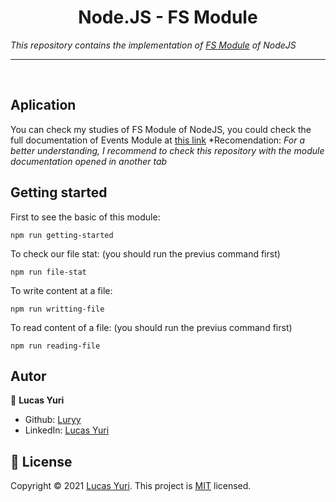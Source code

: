 <h1 align="center">Node.JS - FS Module</h1>

_This repository contains the implementation of [FS Module](https://nodejs.org/api/fs.html) of NodeJS_

----
<br/>

## Aplication
You can check my studies of FS Module of NodeJS, you could check the full documentation of Events Module at [this link](https://nodejs.org/api/fs.html)
*Recomendation: _For a better understanding, I recommend to check this repository with the module documentation opened in another tab_

## Getting started

First to see the basic of this module:
```
npm run getting-started
```

To check our file stat: (you should run the previus command first)
```
npm run file-stat
```

To write content at a file:
```
npm run writting-file
```

To read content of a file: (you should run the previus command first)
```
npm run reading-file
```

## Autor

👤 **Lucas Yuri**

- Github: [Luryy](https://github.com/luryy)
- LinkedIn: [Lucas Yuri](https://linkedin.com/in/lucas-yuri)


## 📝 License

Copyright © 2021 [Lucas Yuri](https://github.com/luryy).
This project is [MIT](LICENSE) licensed.
